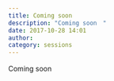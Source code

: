 ```yaml
---
title: Coming soon　
description: "Coming soon　"
date: 2017-10-28 14:01
author: 
category: sessions
---
```

Coming soon　